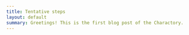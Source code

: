```yaml
---
title: Tentative steps
layout: default
summary: Greetings! This is the first blog post of the Charactory.
---
```


